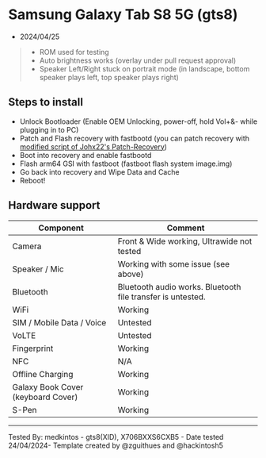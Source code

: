 # Samsung Galaxy Tab S8 5G (gts8)

* 2024/04/25
> * ROM used for testing 
> * Auto brightness works (overlay under pull request approval)
> * Speaker Left/Right stuck on portrait mode (in landscape, bottom speaker plays left, top speaker plays right)

## Steps to install

* Unlock Bootloader (Enable OEM Unlocking, power-off, hold Vol+&- while plugging in to PC)
* Patch and Flash recovery with fastbootd (you can patch recovery with [modified script of Johx22's Patch-Recovery](https://xdaforums.com/t/patch-modify-stock-recovery-with-fastbootd-only-dynamic-samsung-devices-twrp-alternative.4643956/))
* Boot into recovery and enable fastbootd
* Flash arm64 GSI with fastboot (fastboot flash system image.img)
* Go back into recovery and Wipe Data and Cache
* Reboot!

## Hardware support

| Component                 |      Comment                                              |
|---------------------------|-----------------------------------------------------------|
| Camera                    | Front & Wide working, Ultrawide not tested                                                    |
| Speaker / Mic             | Working with some issue (see above)                                                    |
| Bluetooth                 | Bluetooth audio works. Bluetooth file transfer is untested.                                                    |
| WiFi                      | Working                                                    |
| SIM / Mobile Data / Voice | Untested                                                    |
| VoLTE                     | Untested                                                    |
| Fingerprint               | Working                                                    |
| NFC                       | N/A                                                    |
| Offline Charging          | Working                                                    |
| Galaxy Book Cover (keyboard Cover)             | Working                                                   |
| S-Pen             | Working                                                    |
---

Tested By: medkintos - gts8(XID), X706BXXS6CXB5 - Date tested 24/04/2024- Template created by @zguithues and @hackintosh5